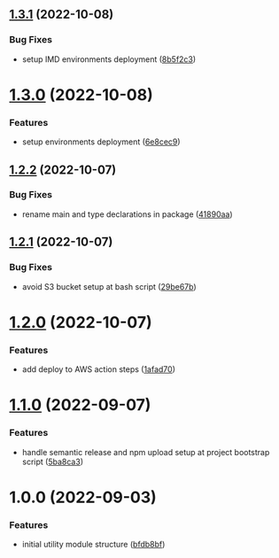 ## [1.3.1](https://github.com/edwardramirez31/micro-frontend-utility-module/compare/v1.3.0...v1.3.1) (2022-10-08)


### Bug Fixes

* setup IMD environments deployment ([8b5f2c3](https://github.com/edwardramirez31/micro-frontend-utility-module/commit/8b5f2c3f958b6a722f78d89e62f687625ed03f29))

# [1.3.0](https://github.com/edwardramirez31/micro-frontend-utility-module/compare/v1.2.2...v1.3.0) (2022-10-08)


### Features

* setup environments deployment ([6e8cec9](https://github.com/edwardramirez31/micro-frontend-utility-module/commit/6e8cec9b45b9a4e9dd5785c76a1c95f961ca920e))

## [1.2.2](https://github.com/edwardramirez31/micro-frontend-utility-module/compare/v1.2.1...v1.2.2) (2022-10-07)


### Bug Fixes

* rename main and type declarations in package ([41890aa](https://github.com/edwardramirez31/micro-frontend-utility-module/commit/41890aa98bfde4dada3f94559c08e9b1c21da1f2))

## [1.2.1](https://github.com/edwardramirez31/micro-frontend-utility-module/compare/v1.2.0...v1.2.1) (2022-10-07)


### Bug Fixes

* avoid S3 bucket setup at bash script ([29be67b](https://github.com/edwardramirez31/micro-frontend-utility-module/commit/29be67b7b4d8b54fb32744b795b4125d7e11892a))

# [1.2.0](https://github.com/edwardramirez31/micro-frontend-utility-module/compare/v1.1.0...v1.2.0) (2022-10-07)


### Features

* add deploy to AWS action steps ([1afad70](https://github.com/edwardramirez31/micro-frontend-utility-module/commit/1afad70a7733ec2ab3cd0a0fda8dda5515e9281f))

# [1.1.0](https://github.com/edwardramirez31/micro-frontend-utility-module/compare/v1.0.0...v1.1.0) (2022-09-07)


### Features

* handle semantic release and npm upload setup at project bootstrap script ([5ba8ca3](https://github.com/edwardramirez31/micro-frontend-utility-module/commit/5ba8ca3d81c8f79d1055242d4e040cd68acdb28a))

# 1.0.0 (2022-09-03)


### Features

* initial utility module structure ([bfdb8bf](https://github.com/edwardramirez31/micro-frontend-utility-module/commit/bfdb8bf4229fae1b9b3ae7bea7710a8e0ffb5c85))
